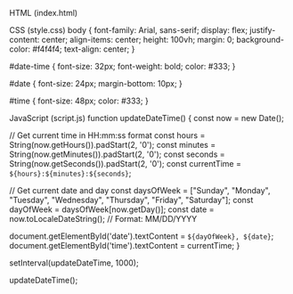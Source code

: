 HTML (index.html)
<title>Current Date and Time</title>
<script src="script.js"></script>






CSS (style.css)
body { font-family: Arial, sans-serif; display: flex; justify-content: center; align-items: center; height: 100vh; margin: 0; background-color: #f4f4f4; text-align: center; }

#date-time { font-size: 32px; font-weight: bold; color: #333; }

#date { font-size: 24px; margin-bottom: 10px; }

#time { font-size: 48px; color: #333; }






JavaScript (script.js)
function updateDateTime() { const now = new Date();

// Get current time in HH:mm:ss format
const hours = String(now.getHours()).padStart(2, '0');
const minutes = String(now.getMinutes()).padStart(2, '0');
const seconds = String(now.getSeconds()).padStart(2, '0');
const currentTime = `${hours}:${minutes}:${seconds}`;

// Get current date and day
const daysOfWeek = ["Sunday", "Monday", "Tuesday", "Wednesday", "Thursday", "Friday", "Saturday"];
const dayOfWeek = daysOfWeek[now.getDay()];
const date = now.toLocaleDateString(); // Format: MM/DD/YYYY

document.getElementById('date').textContent = `${dayOfWeek}, ${date}`;
document.getElementById('time').textContent = currentTime;
}

setInterval(updateDateTime, 1000);

updateDateTime();
